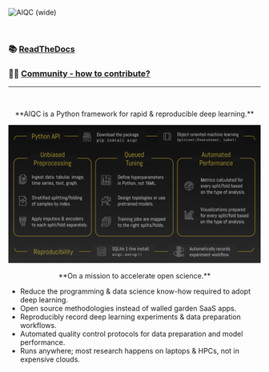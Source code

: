 ![AIQC (wide)](https://raw.githubusercontent.com/aiqc/aiqc/main/docs/images/aiqc_logo_banner_controlroom.png)

<br />

### 📚 [ReadTheDocs](https://aiqc.readthedocs.io/)

### 🧑‍💻 [Community - how to contribute?](https://aiqc.readthedocs.io/en/latest/community.html)

---

<br />

<p align='center'>**AIQC is a Python framework for rapid & reproducible deep learning.**</p>

![Framework](https://raw.githubusercontent.com/aiqc/aiqc/main/docs/images/framework_diagram_april16.png)

<p align='center'>**On a mission to accelerate open science.**</p>

* Reduce the programming & data science know-how required to adopt deep learning.
* Open source methodologies instead of walled garden SaaS apps.
* Reproducibly record deep learning experiments & data preparation workflows.
* Automated quality control protocols for data preparation and model performance.
* Runs anywhere; most research happens on laptops & HPCs, not in expensive clouds.